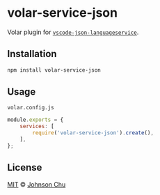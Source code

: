 # volar-service-json

Volar plugin for [`vscode-json-languageservice`](https://github.com/microsoft/vscode-json-languageservice).

## Installation

```sh
npm install volar-service-json
```

## Usage

`volar.config.js`

```js
module.exports = {
	services: [
		require('volar-service-json').create(),
	],
};
```

## License

[MIT](LICENSE) © [Johnson Chu](https://github.com/johnsoncodehk)
